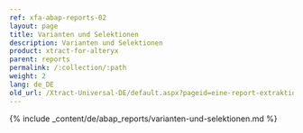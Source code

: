 ```yaml
---
ref: xfa-abap-reports-02
layout: page
title: Varianten und Selektionen
description: Varianten und Selektionen
product: xtract-for-alteryx
parent: reports
permalink: /:collection/:path
weight: 2
lang: de_DE
old_url: /Xtract-Universal-DE/default.aspx?pageid=eine-report-extraktion-definieren
---
```

{% include _content/de/abap_reports/varianten-und-selektionen.md %}
